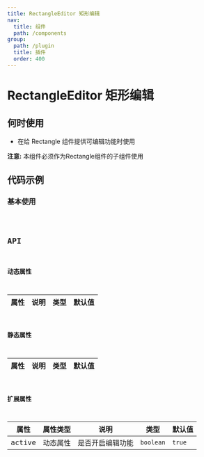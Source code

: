```yaml
---
title: RectangleEditor 矩形编辑
nav:
  title: 组件
  path: /components
group:
  path: /plugin
  title: 插件
  order: 400
---
```


# RectangleEditor 矩形编辑

## 何时使用

- 在给 Rectangle 组件提供可编辑功能时使用

**注意:** 本组件必须作为Rectangle组件的子组件使用

## 代码示例

### 基本使用

<code src="./demo/demo-01.tsx" />

## API

### 动态属性

| 属性 |说明|类型|默认值|
|-----|----|----|----|

### 静态属性

| 属性 |说明|类型|默认值|
|-----|----|----|----|

### 扩展属性

| 属性 | 属性类型 |说明|类型|默认值|
|-----|----|----|----|----|
|active| 动态属性 | 是否开启编辑功能 | `boolean` | `true` |

